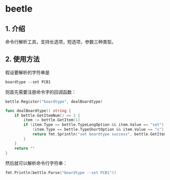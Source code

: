 # beetle

## 1. 介绍
命令行解析工具，支持长选项，短选项，参数三种类型。

## 2. 使用方法
假设要解析的字符串是
```
boardtype --set PCB1
```

则首先需要注册命令字的回调函数：
```go
bettle.Register("boardtype", dealBoardtype)

func dealBoardtype() string {
    if bettle.GetItemNum() == 3 {
        item := bettle.GetItem(1)
        if (item.Type == bettle.TypeLongOption && item.Value == "set") ||
            (item.Type == bettle.TypeShortOption && item.Value == "s") {
            return fmt.Sprintln("set boardtype success", bettle.GetItem(2).Value)
        }
    }
    return ""
}
```

然后就可以解析命令行字符串：
```go
fmt.Println(bettle.Parse("boardtype --set PCB1"))
```
